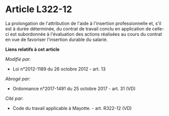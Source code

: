 # Article L322-12

La prolongation de  l'attribution de l'aide à l'insertion professionnelle et, s'il est à durée déterminée, du contrat de
travail conclu en application de celle-ci est subordonnée à l'évaluation des actions réalisées au cours du contrat en vue de
favoriser l'insertion durable du salarié.

**Liens relatifs à cet article**

_Modifié par_:

  - Loi n°2012-1189 du 26 octobre 2012 - art. 13

_Abrogé par_:

  - Ordonnance n°2017-1491 du 25 octobre 2017 - art. 31 (VD)

_Cité par_:

  - Code du travail applicable à Mayotte. - art. R322-12 (VD)
